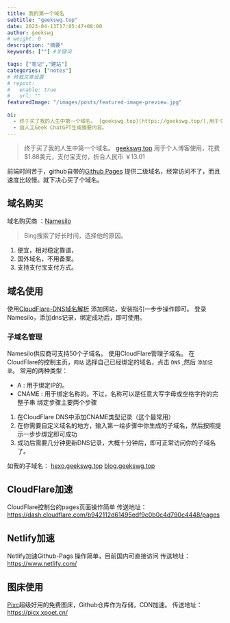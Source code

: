 ```yaml
---
title: 我的第一个域名
subtitle: "geekswg.top"
date: 2023-04-13T17:05:47+08:00
author: geekswg
# weight: 0
description: "摘要"
keywords: [""] #关键词

tags: ["笔记","建站"]
categories: ["notes"]
# 转载文章设置
# repost:
#   enable: true
#   url: ""
featuredImage: "/images/posts/featured-image-preview.jpg"

ai:
  - 终于买了我的人生中第一个域名。 [geekswg.top](https://geekswg.top/),用于个人博客使用，花费 $1.88美元，支付宝支付，折合人民币 ￥13.01
  - 由人工Geek ChatGPT生成摘要内容。
---
```

> 终于买了我的人生中第一个域名。 [geekswg.top](https://geekswg.top/)
> 用于个人博客使用，花费 $1.88美元，支付宝支付，折合人民币 ￥13.01
<!--more-->

前端时间苦于，github自带的[Github Pages](https://geekswg.github.io/) 提供二级域名，经常访问不了，而且速度比较慢。就下决心买了个域名。

## 域名购买

域名购买商 ：[Namesilo](https://www.namesilo.com/)
> Bing搜索了好长时间，选择他的原因。
1. 便宜，相对稳定靠谱，
2. 国外域名，不用备案。
3. 支持支付宝支付方式。

## 域名使用

使用[CloudFlare-DNS域名解析](https://dash.cloudflare.com/b942112d61495edf9c0b0c4d790c4448/add-site)
添加网站，安装指引一步步操作即可。
登录 Namesilo，添加dns记录，绑定成功后，即可使用。

### 子域名管理

Namesilo供应商可支持50个子域名。
使用CloudFlare管理子域名。
在CloudFlare的控制主页，`网站` 选择自己已经绑定的域名，点击 `DNS` ,然后 `添加记录`。
常用的两种类型：
* A     : 用于绑定IP的。
* CNAME : 用于绑定名称的。不过，名称可以是任意大写字母或空格字符的完整子串
绑定步骤主要两个步骤
1. 在CloudFlare DNS中添加CNAME类型记录（这个最常用）
2. 在你需要自定义域名的地方，输入第一给步骤中你生成的子域名，然后按照提示一步步绑定即可成功
3. 成功后需要几分钟更新DNS记录，大概十分钟后，即可正常访问你的子域名了。

如我的子域名：
[hexo.geekswg.top](https://hexo.geekswg.top/) 
[blog.geekswg.top](https://blog.geekswg.top/)

## CloudFlare加速

CloudFlare控制台的pages页面操作简单
传送地址： https://dash.cloudflare.com/b942112d61495edf9c0b0c4d790c4448/pages

## Netlify加速

Netlify加速Github-Pags 操作简单，目前国内可直接访问
传送地址： https://www.netlify.com/

## 图床使用

[Pixc](https://picx.xpoet.cn/)超级好用的免费图床，Github仓库作为存储，CDN加速。
传送地址： https://picx.xpoet.cn/